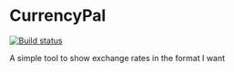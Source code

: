 # CurrencyPal

[![Build status](https://ci.appveyor.com/api/projects/status/85v6be66kwl0lm6y?svg=true)](https://ci.appveyor.com/project/JamesFenton/currencypal)

A simple tool to show exchange rates in the format I want